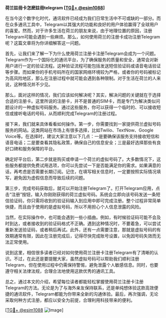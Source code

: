 **荷兰註冊卡怎麽註冊telegram [[TG💪+ @esim1088](https://t.me/s/esim1088)]**

在当今这个数字化时代，通讯软件已经成为我们日常生活中不可或缺的一部分。而在众多通讯工具中，Telegram以其强大的功能和良好的用户体验赢得了全球用户的喜爱。然而，对于许多生活在荷兰的朋友来说，由于地理位置的原因，注册Telegram可能会遇到一些麻烦。那么，如何使用荷兰的注册卡成功注册Telegram呢？这篇文章将为你详细解答这一问题。

首先，让我们来了解一下为什么使用荷兰注册卡注册Telegram会成为一个问题。Telegram作为一个国际化的通讯平台，为了确保服务的质量和安全，通常会对新用户进行一定的验证流程。这种验证流程可能包括发送短信验证码或语音电话验证等步骤。而如果你的手机号码所在的国家网络环境较为严格，或者你的号码被标记为高风险地区，那么在注册过程中就可能会遇到各种限制。对于生活在荷兰的人来说，这种情况并不少见。

那么，面对这样的情况，我们应该如何解决呢？其实，解决问题的关键就在于选择合适的注册卡。这里所说的注册卡，并不是普通的SIM卡，而是专门为解决类似问题设计的一种虚拟号码服务。通过这些服务，你可以获得一个临时的、可以接收短信或接听电话的号码，从而顺利完成Telegram的注册过程。

接下来，我们就来具体看看如何操作。第一步，你需要找到一家提供荷兰虚拟号码服务的网站。这类网站在市场上有很多选择，比如Twilio、TextNow、Google Voice等。在选择时，建议大家注意以下几点：一是要确保该服务支持接收短信和语音电话；二是要查看其隐私政策，确保自己的信息安全；三是最好选择那些有良好口碑和服务保障的平台。

确定好平台后，第二步就是购买或申请一个荷兰的虚拟号码了。大多数情况下，这些服务都提供免费试用选项，你可以先尝试一下是否能满足你的需求。如果满意的话，再考虑是否需要长期订阅。记住，在填写相关信息时，一定要按照实际情况填写，避免因为虚假信息而导致后续的问题。

第三步，完成号码获取后，就可以开始注册Telegram了。打开Telegram应用，点击“注册”按钮，输入你刚刚获得的荷兰虚拟号码。系统会立即向该号码发送一条短信验证码，你只需将收到的验证码输入到应用中即可完成注册。整个过程非常简单快捷，而且由于使用的是虚拟号码，所以不用担心个人信息泄露的风险。

当然，在实际操作中，也可能会遇到一些小插曲。例如，有时候验证码可能不会及时到达，或者接收到的验证码格式不正确。遇到这种情况时，不要着急，可以尝试重新发送验证码，或者稍后再试。此外，还有一点需要注意，那就是虚拟号码的有效期通常有限，因此在注册完成后，记得尽快完成账号设置，以免因号码失效而无法正常使用。

说到这里，相信很多读者已经对如何使用荷兰注册卡注册Telegram有了清晰的认识。不过，在此还是要提醒大家，虽然虚拟号码可以帮助我们顺利注册Telegram，但在使用过程中仍需保持警惕，避免泄露个人敏感信息。同时，也要遵守相关法律法规，合理合法地使用这款优秀的通讯工具。

总之，通过本文的介绍，希望每位读者都能轻松掌握使用荷兰注册卡注册Telegram的方法。无论是为了与海外亲友保持联系，还是单纯想体验这款高效便捷的通讯软件，Telegram都能为你带来全新的沟通体验。最后，再次强调，无论采取何种方式注册，都应以安全为前提，合理利用科技带来的便利。

[[TG💪+ @esim1088](https://t.me/s/esim1088) ![Image](https://i.postimg.cc/4NQfJmqS/Snipaste-2025-05-13-00-14-12.png)]